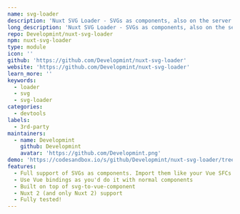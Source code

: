 ```yaml
---
name: svg-loader
description: 'Nuxt SVG Loader - SVGs as components, also on the server side!'
long_description: 'Nuxt SVG Loader - SVGs as components, also on the server side!'
repo: Developmint/nuxt-svg-loader
npm: nuxt-svg-loader
type: module
icon: ''
github: 'https://github.com/Developmint/nuxt-svg-loader'
website: 'https://github.com/Developmint/nuxt-svg-loader'
learn_more: ''
keywords:
  - loader
  - svg
  - svg-loader
categories:
  - devtools
labels:
  - 3rd-party
maintainers:
  - name: Developmint
    github: Developmint
    avatar: 'https://github.com/Developmint.png'
demo: 'https://codesandbox.io/s/github/Developmint/nuxt-svg-loader/tree/master'
features:
  - Full support of SVGs as components. Import them like your Vue SFCs
  - Use Vue bindings as you'd do it with normal components
  - Built on top of svg-to-vue-component
  - Nuxt 2 (and only Nuxt 2) support
  - Fully tested!
---
```

